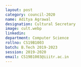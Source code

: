 ```yaml
---
layout: post
category: council-2020
name: Aditya Agrawal
designation: Cultural Secretary
image: cult.webp
linkedin:
department: Computer Science
rollno: CS19B1003
batch: B.Tech 2019-2023
session: 2019-2020
email: CS19B1003@iiitr.ac.in
---
```


<!-- @format -->
